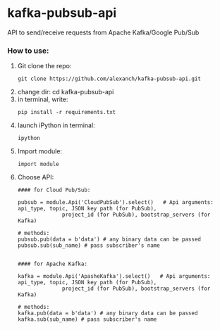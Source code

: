 # kafka-pubsub-api
API to send/receive requests from Apache Kafka/Google Pub/Sub 


### How to use:

1. Git clone the repo:
    ```
    git clone https://github.com/alexanch/kafka-pubsub-api.git
    ```
2. change dir: cd kafka-pubsub-api
1. in terminal, write:
    ```
    pip install -r requirements.txt
    ```
2. launch iPython in terminal:
    ```
    ipython
    ```
3. Import module:
    ```
    import module
    ```
4. Choose API:
   ```
   #### for Cloud Pub/Sub:
   
   pubsub = module.Api('CloudPubSub').select()   # Api arguments: api_type, topic, JSON key path (for PubSub),
                 project_id (for PubSub), bootstrap_servers (for Kafka)
   
   # methods:
   pubsub.pub(data = b'data') # any binary data can be passed
   pubsub.sub(sub_name) # pass subscriber's name
   
   
   #### for Apache Kafka:
   
   kafka = module.Api('ApasheKafka').select()   # Api arguments: api_type, topic, JSON key path (for PubSub),
                 project_id (for PubSub), bootstrap_servers (for Kafka)
   
   # methods:
   kafka.pub(data = b'data') # any binary data can be passed
   kafka.sub(sub_name) # pass subscriber's name
   ```

